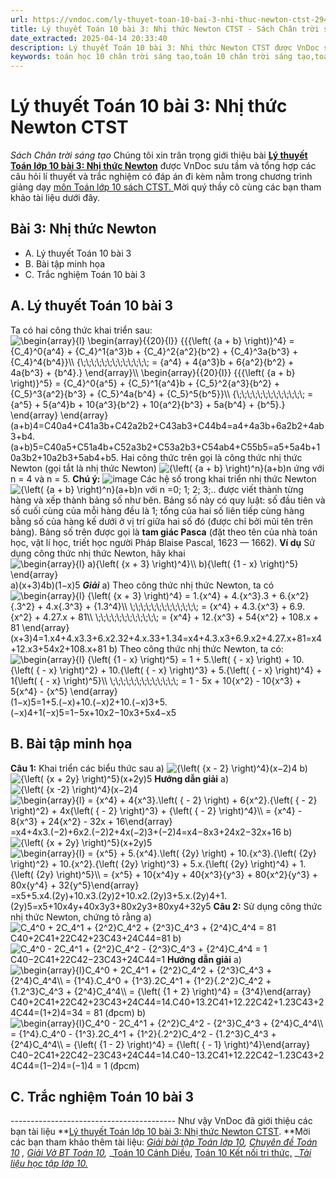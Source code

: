 ```yaml
---
url: https://vndoc.com/ly-thuyet-toan-10-bai-3-nhi-thuc-newton-ctst-294124
title: Lý thuyết Toán 10 bài 3: Nhị thức Newton CTST - Sách Chân trời sáng tạo - VnDoc.com
date_extracted: 2025-04-14 20:33:40
description: Lý thuyết Toán 10 bài 3: Nhị thức Newton CTST được VnDoc sưu tầm và giới thiệu  để tham khảo chuẩn bị cho bài giảng học kì mới sắp tới đây của mình.
keywords: toán học 10 chân trời sáng tạo,toán 10 chân trời sáng tạo,toán 10,lý thuyết toán 10 chân trời sáng tạo,lý thuyết toán học 10 CTST,Toán lớp 10,ôn tập lý thuyết toán lớp 10,lý thuyết môn toán 10,lý thuyết toán 10 CTST,Lý thuyết môn toán 10 bài 3,Nhị thức Newton,trắc nghiệm toán 10 CTST,Lý thuyết toán 10 bài 3 CTST,trắc nghiệm bài Nhị thức Newton
---
```


# Lý thuyết Toán 10 bài 3: Nhị thức Newton CTST
 _Sách Chân trời sáng tạo_
Chúng tôi xin trân trọng giới thiệu bài **[Lý thuyết Toán lớp 10 bài 3: Nhị thức Newton](<https://vndoc.com/ly-thuyet-toan-10-bai-3-nhi-thuc-newton-ctst-294124>)** được VnDoc sưu tầm và tổng hợp các câu hỏi lí thuyết và trắc nghiệm có đáp án đi kèm nằm trong chương trình giảng dạy [môn Toán lớp 10 sách CTST. ](<https://vndoc.com/toan-10-chan-troi-sang-tao-tap1>)Mời quý thầy cô cùng các bạn tham khảo tài liệu dưới đây.
## Bài 3: Nhị thức Newton
  * A. Lý thuyết Toán 10 bài 3
  * B. Bài tập minh họa
  * C. Trắc nghiệm Toán 10 bài 3

## A. Lý thuyết Toán 10 bài 3
Ta có hai công thức khai triển sau:
![\\begin{array}{l}
\\begin{array}{*{20}{l}}
{{{\\left\( {a + b} \\right\)}^4} = {C_4}^0{a^4} + {C_4}^1{a^3}b + {C_4}^2{a^2}{b^2} + {C_4}^3a{b^3} + {C_4}^4{b^4}}\\\\
{\\;\\;\\;\\;\\;\\;\\;\\;\\;\\;\\;\\;\\; = {a^4} + 4{a^3}b + 6{a^2}{b^2} + 4a{b^3} + {b^4}.}
\\end{array}\\\\
\\begin{array}{*{20}{l}}
{{{\\left\( {a + b} \\right\)}^5} = {C_4}^0{a^5} + {C_5}^1{a^4}b + {C_5}^2{a^3}{b^2} + {C_5}^3{a^2}{b^3} + {C_5}^4a{b^4} + {C_5}^5{b^5}}\\\\
{\\;\\;\\;\\;\\;\\;\\;\\;\\;\\;\\;\\;\\; = {a^5} + 5{a^4}b + 10{a^3}{b^2} + 10{a^2}{b^3} + 5a{b^4} + {b^5}.}
\\end{array}
\\end{array}](https://i.vdoc.vn/data/image/blank.png)\(a+b\)4=C40a4+C41a3b+C42a2b2+C43ab3+C44b4=a4+4a3b+6a2b2+4ab3+b4.\(a+b\)5=C40a5+C51a4b+C52a3b2+C53a2b3+C54ab4+C55b5=a5+5a4b+10a3b2+10a2b3+5ab4+b5.
Hai công thức trên gọi là công thức nhị thức Newton \(gọi tắt là nhị thức Newton\) ![{\\left\( {a + b} \\right\)^n}](https://i.vdoc.vn/data/image/blank.png)\(a+b\)n ứng với n = 4 và n = 5.
**Chú ý:**
![image](https://i.vdoc.vn/data/image/2023/04/12/hinh-1-122.jpg)
Các hệ số trong khai triển nhị thức Newton ![{\\left\( {a + b} \\right\)^n}](https://i.vdoc.vn/data/image/blank.png)\(a+b\)n với n =0; 1; 2; 3;.. được viết thành từng hàng và xếp thành bảng số như bên. Bảng số này có quy luật: số đầu tiên và số cuối cùng của mỗi hàng đều là 1; tổng của hai số liên tiếp cùng hàng bằng số của hàng kế dưới ở vị trí giữa hai số đó \(được chỉ bởi mũi tên trên bảng\).
Bảng số trên được gọi là **tam giác Pasca** \(đặt theo tên của nhà toán học, vật lí học, triết học người Pháp Blaise Pascal, 1623 — 1662\).
**Ví dụ**
Sử dụng công thức nhị thức Newton, hãy khai
![\\begin{array}{l}
a\){\\left\( {x + 3} \\right\)^4}\\\\
b\){\\left\( {1 - x} \\right\)^5}
\\end{array}](https://i.vdoc.vn/data/image/blank.png)a\)\(x+3\)4b\)\(1−x\)5
 _**Giải**_
a\) Theo công thức nhị thức Newton, ta có
![\\begin{array}{l}
{\\left\( {x + 3} \\right\)^4} = 1.{x^4} + 4.{x^3}.3 + 6.{x^2}{.3^2} + 4.x{.3^3} + {1.3^4}\\\\
\\;\\;\\;\\;\\;\\;\\;\\;\\;\\;\\;\\;\\; = {x^4} + 4.3.{x^3} + 6.9.{x^2} + 4.27.x + 81\\\\
\\;\\;\\;\\;\\;\\;\\;\\;\\;\\;\\;\\; = {x^4} + 12.{x^3} + 54{x^2} + 108.x + 81
\\end{array}](https://i.vdoc.vn/data/image/blank.png)\(x+3\)4=1.x4+4.x3.3+6.x2.32+4.x.33+1.34=x4+4.3.x3+6.9.x2+4.27.x+81=x4+12.x3+54x2+108.x+81
b\) Theo công thức nhị thức Newton, ta có:
![\\begin{array}{l}
{\\left\( {1 - x} \\right\)^5} = 1 + 5.\\left\( { - x} \\right\) + 10.{\\left\( { - x} \\right\)^2} + 10.{\\left\( { - x} \\right\)^3} + 5.{\\left\( { - x} \\right\)^4} + 1{\\left\( { - x} \\right\)^5}\\\\
\\;\\;\\;\\;\\;\\;\\;\\;\\;\\;\\;\\;\\; = 1 - 5x + 10{x^2} - 10{x^3} + 5{x^4} - {x^5}
\\end{array}](https://i.vdoc.vn/data/image/blank.png)\(1−x\)5=1+5.\(−x\)+10.\(−x\)2+10.\(−x\)3+5.\(−x\)4+1\(−x\)5=1−5x+10x2−10x3+5x4−x5
## B. Bài tập minh họa
**Câu 1:** Khai triển các biểu thức sau
a\) ![{\\left\( {x - 2} \\right\)^4}](https://i.vdoc.vn/data/image/blank.png)\(x−2\)4
b\) ![{\\left\( {x + 2y} \\right\)^5}](https://i.vdoc.vn/data/image/blank.png)\(x+2y\)5
**Hướng dẫn giải**
a\) ![{\\left\( {x -2} \\right\)^4}](https://i.vdoc.vn/data/image/blank.png)\(x−2\)4
![\\begin{array}{l} = {x^4} + 4{x^3}.\\left\( { - 2} \\right\) + 6{x^2}.{\\left\( { - 2} \\right\)^2} + 4x{\\left\( { - 2} \\right\)^3} + {\\left\( { - 2} \\right\)^4}\\\\ = {x^4} - 8{x^3} + 24{x^2} - 32x + 16\\end{array}](https://i.vdoc.vn/data/image/blank.png)=x4+4x3.\(−2\)+6x2.\(−2\)2+4x\(−2\)3+\(−2\)4=x4−8x3+24x2−32x+16
b\) ![{\\left\( {x + 2y} \\right\)^5}](https://i.vdoc.vn/data/image/blank.png)\(x+2y\)5
![\\begin{array}{l} = {x^5} + 5.{x^4}.\\left\( {2y} \\right\) + 10.{x^3}.{\\left\( {2y} \\right\)^2} + 10.{x^2}.{\\left\( {2y} \\right\)^3} + 5.x.{\\left\( {2y} \\right\)^4} + 1.{\\left\( {2y} \\right\)^5}\\\\ = {x^5} + 10{x^4}y + 40{x^3}{y^3} + 80{x^2}{y^3} + 80x{y^4} + 32{y^5}\\end{array}](https://i.vdoc.vn/data/image/blank.png)=x5+5.x4.\(2y\)+10.x3.\(2y\)2+10.x2.\(2y\)3+5.x.\(2y\)4+1.\(2y\)5=x5+10x4y+40x3y3+80x2y3+80xy4+32y5
**Câu 2:** Sử dụng công thức nhị thức Newton, chứng tỏ rằng
a\) ![C_4^0 + 2C_4^1 + {2^2}C_4^2 + {2^3}C_4^3 + {2^4}C_4^4 = 81](https://i.vdoc.vn/data/image/blank.png)C40+2C41+22C42+23C43+24C44=81
b\) ![C_4^0 - 2C_4^1 + {2^2}C_4^2 - {2^3}C_4^3 + {2^4}C_4^4 = 1](https://i.vdoc.vn/data/image/blank.png)C40−2C41+22C42−23C43+24C44=1
**Hướng dẫn giải**
a\)
![\\begin{array}{l}C_4^0 + 2C_4^1 + {2^2}C_4^2 + {2^3}C_4^3 + {2^4}C_4^4\\\\ = {1^4}.C_4^0 + {1^3}.2C_4^1 + {1^2}{.2^2}C_4^2 + {1.2^3}C_4^3 + {2^4}C_4^4\\\\ = {\\left\( {1 + 2} \\right\)^4} = {3^4}\\end{array}](https://i.vdoc.vn/data/image/blank.png)C40+2C41+22C42+23C43+24C44=14.C40+13.2C41+12.22C42+1.23C43+24C44=\(1+2\)4=34
= 81 \(đpcm\)
b\)
![\\begin{array}{l}C_4^0 - 2C_4^1 + {2^2}C_4^2 - {2^3}C_4^3 + {2^4}C_4^4\\\\ = {1^4}.C_4^0 - {1^3}.2C_4^1 + {1^2}{.2^2}C_4^2 - {1.2^3}C_4^3 + {2^4}C_4^4\\\\ = {\\left\( {1 - 2} \\right\)^4} = {\\left\( { - 1} \\right\)^4}\\end{array}](https://i.vdoc.vn/data/image/blank.png)C40−2C41+22C42−23C43+24C44=14.C40−13.2C41+12.22C42−1.23C43+24C44=\(1−2\)4=\(−1\)4
= 1 \(đpcm\)
## C. Trắc nghiệm Toán 10 bài 3
\-----------------------------------------
Như vậy VnDoc đã giới thiệu các bạn tài liệu **[Lý thuyết Toán lớp 10 bài 3: Nhị thức Newton CTST](<https://vndoc.com/ly-thuyet-toan-10-bai-3-nhi-thuc-newton-ctst-294124>). **Mời các bạn tham khảo thêm tài liệu: _[Giải bài tập Toán lớp 10](<https://vndoc.com/giai-toan-lop10>),_ _[Chuyên đề Toán 10](<https://vndoc.com/chuyen-de-toan10>)_ _,_ _[Giải Vở BT Toán 10](<https://vndoc.com/giai-vo-bt-toan10>),_ _[Toán 10 Cánh Diều](<https://vndoc.com/toan-10-canh-dieu-tap1>), [Toán 10 Kết nối tri thức,](<https://vndoc.com/toan-10-ket-noi-tri-thuc-tap1>) __[Tài liệu học tập lớp 10.](<https://vndoc.com/tai-lieu-hoc-tap-lop10>)_
